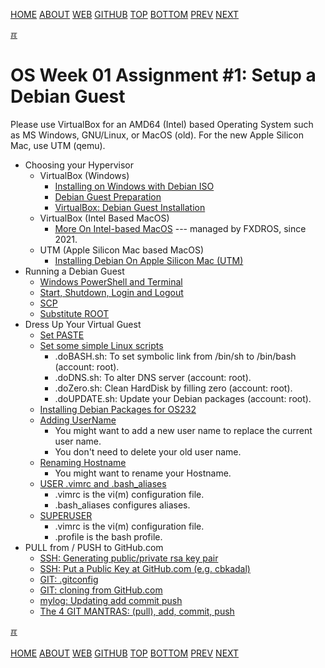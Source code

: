 ---
---
[HOME](index.md)
[ABOUT](README.md)
[WEB](https://osp4diss.vlsm.org/)
[GITHUB](https://github.com/os2xx/osp4diss/)
[TOP](#)
[BOTTOM](#endofpage)
[PREV](AOS.md#idx01)
[NEXT](W01-02.md)

[&#x213C;](#endofpage)<br id="idx00">

# OS Week 01 Assignment #1: Setup a Debian Guest

Please use VirtualBox for an AMD64 (Intel) based Operating System such as MS Windows, 
GNU/Linux, or MacOS (old). For the new Apple Silicon Mac, use UTM (qemu).

* Choosing your Hypervisor
  * VirtualBox (Windows)
    * [Installing on Windows with Debian ISO](https://doit.vlsm.org/012.html)
    * [Debian Guest Preparation](https://doit.vlsm.org/013.html)
    * [VirtualBox: Debian Guest Installation](https://doit.vlsm.org/014.html)
  * VirtualBox (Intel Based MacOS)
    * [More On Intel-based MacOS](https://fxdros.github.io/virtualbox-on-macos/)
    --- managed by FXDROS, since 2021.
  * UTM (Apple Silicon Mac based MacOS)
    * [Installing Debian On Apple Silicon Mac (UTM)](https://doit.vlsm.org/009.html)
* Running a Debian Guest
  * [Windows PowerShell and Terminal](https://doit.vlsm.org/017.html)
  * [Start, Shutdown, Login and Logout](https://doit.vlsm.org/018.html)
  * [SCP](https://doit.vlsm.org/019.html)
  * [Substitute ROOT](https://doit.vlsm.org/020.html)
* Dress Up Your Virtual Guest
  * [Set PASTE](https://doit.vlsm.org/033.html)
  * [Set some simple Linux scripts](https://doit.vlsm.org/033.html)
    * .doBASH.sh: To set symbolic link from /bin/sh to /bin/bash (account: root).
    * .doDNS.sh: To alter DNS server (account: root).
    * .doZero.sh:  Clean HardDisk by filling zero (account: root).
    * .doUPDATE.sh: Update your Debian packages (account: root).
  * [Installing Debian Packages for OS232](https://doit.vlsm.org/026.html#idx03)
  * [Adding UserName](https://doit.vlsm.org/022.html)
    * You might want to add a new user name to replace the current user name.
    * You don't need to delete your old user name.
  * [Renaming Hostname](https://doit.vlsm.org/023.html)
    * You might want to rename your Hostname.
  * [USER .vimrc and .bash_aliases](https://doit.vlsm.org/024.html)
    * .vimrc is the vi(m) configuration file.
    * .bash_aliases configures aliases.
  * [SUPERUSER](https://doit.vlsm.org/025.html)
    * .vimrc is the vi(m) configuration file.
    * .profile is the bash profile.
* PULL from / PUSH to GitHub.com
  * [SSH: Generating public/private rsa key pair](osp-110.html)
  * [SSH: Put a Public Key at GitHub.com (e.g. cbkadal)](osp-111.html)
  * [GIT: .gitconfig](osp-112.html)
  * [GIT: cloning from GitHub.com](osp-113.html)
  * [mylog: Updating add commit push](osp-114.html)
  * [The 4 GIT MANTRAS: (pull), add, commit, push](osp-119.html)

[&#x213C;](#)<br id="endofpage"><br>
[HOME](index.md)
[ABOUT](README.md)
[WEB](https://osp4diss.vlsm.org/)
[GITHUB](https://github.com/os2xx/osp4diss)
[TOP](#)
[BOTTOM](#endofpage)
[PREV](AOS.md#idx01)
[NEXT](W01-02.md)
<br>

